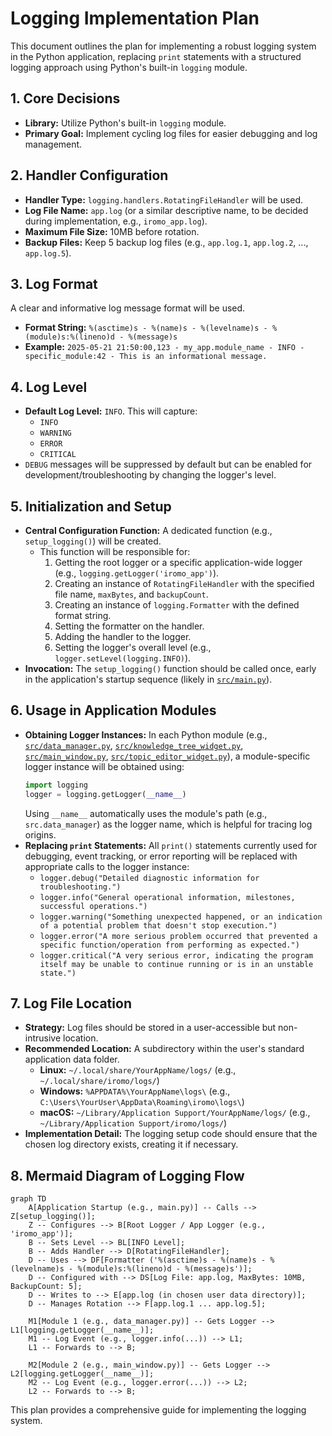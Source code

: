 # Logging Implementation Plan

This document outlines the plan for implementing a robust logging system in the Python application, replacing `print` statements with a structured logging approach using Python's built-in `logging` module.

## 1. Core Decisions

*   **Library:** Utilize Python's built-in `logging` module.
*   **Primary Goal:** Implement cycling log files for easier debugging and log management.

## 2. Handler Configuration

*   **Handler Type:** `logging.handlers.RotatingFileHandler` will be used.
*   **Log File Name:** `app.log` (or a similar descriptive name, to be decided during implementation, e.g., `iromo_app.log`).
*   **Maximum File Size:** 10MB before rotation.
*   **Backup Files:** Keep 5 backup log files (e.g., `app.log.1`, `app.log.2`, ..., `app.log.5`).

## 3. Log Format

A clear and informative log message format will be used.
*   **Format String:** `%(asctime)s - %(name)s - %(levelname)s - %(module)s:%(lineno)d - %(message)s`
*   **Example:** `2025-05-21 21:50:00,123 - my_app.module_name - INFO - specific_module:42 - This is an informational message.`

## 4. Log Level

*   **Default Log Level:** `INFO`. This will capture:
    *   `INFO`
    *   `WARNING`
    *   `ERROR`
    *   `CRITICAL`
*   `DEBUG` messages will be suppressed by default but can be enabled for development/troubleshooting by changing the logger's level.

## 5. Initialization and Setup

*   **Central Configuration Function:** A dedicated function (e.g., `setup_logging()`) will be created.
    *   This function will be responsible for:
        1.  Getting the root logger or a specific application-wide logger (e.g., `logging.getLogger('iromo_app')`).
        2.  Creating an instance of `RotatingFileHandler` with the specified file name, `maxBytes`, and `backupCount`.
        3.  Creating an instance of `logging.Formatter` with the defined format string.
        4.  Setting the formatter on the handler.
        5.  Adding the handler to the logger.
        6.  Setting the logger's overall level (e.g., `logger.setLevel(logging.INFO)`).
*   **Invocation:** The `setup_logging()` function should be called once, early in the application's startup sequence (likely in [`src/main.py`](src/main.py:1)).

## 6. Usage in Application Modules

*   **Obtaining Logger Instances:** In each Python module (e.g., [`src/data_manager.py`](src/data_manager.py:1), [`src/knowledge_tree_widget.py`](src/knowledge_tree_widget.py:1), [`src/main_window.py`](src/main_window.py:1), [`src/topic_editor_widget.py`](src/topic_editor_widget.py:1)), a module-specific logger instance will be obtained using:
    ```python
    import logging
    logger = logging.getLogger(__name__)
    ```
    Using `__name__` automatically uses the module's path (e.g., `src.data_manager`) as the logger name, which is helpful for tracing log origins.
*   **Replacing `print` Statements:** All `print()` statements currently used for debugging, event tracking, or error reporting will be replaced with appropriate calls to the logger instance:
    *   `logger.debug("Detailed diagnostic information for troubleshooting.")`
    *   `logger.info("General operational information, milestones, successful operations.")`
    *   `logger.warning("Something unexpected happened, or an indication of a potential problem that doesn't stop execution.")`
    *   `logger.error("A more serious problem occurred that prevented a specific function/operation from performing as expected.")`
    *   `logger.critical("A very serious error, indicating the program itself may be unable to continue running or is in an unstable state.")`

## 7. Log File Location

*   **Strategy:** Log files should be stored in a user-accessible but non-intrusive location.
*   **Recommended Location:** A subdirectory within the user's standard application data folder.
    *   **Linux:** `~/.local/share/YourAppName/logs/` (e.g., `~/.local/share/iromo/logs/`)
    *   **Windows:** `%APPDATA%\YourAppName\logs\` (e.g., `C:\Users\YourUser\AppData\Roaming\iromo\logs\`)
    *   **macOS:** `~/Library/Application Support/YourAppName/logs/` (e.g., `~/Library/Application Support/iromo/logs/`)
*   **Implementation Detail:** The logging setup code should ensure that the chosen log directory exists, creating it if necessary.

## 8. Mermaid Diagram of Logging Flow

```mermaid
graph TD
    A[Application Startup (e.g., main.py)] -- Calls --> Z[setup_logging()];
    Z -- Configures --> B[Root Logger / App Logger (e.g., 'iromo_app')];
    B -- Sets Level --> BL[INFO Level];
    B -- Adds Handler --> D[RotatingFileHandler];
    D -- Uses --> DF[Formatter ('%(asctime)s - %(name)s - %(levelname)s - %(module)s:%(lineno)d - %(message)s')];
    D -- Configured with --> DS[Log File: app.log, MaxBytes: 10MB, BackupCount: 5];
    D -- Writes to --> E[app.log (in chosen user data directory)];
    D -- Manages Rotation --> F[app.log.1 ... app.log.5];

    M1[Module 1 (e.g., data_manager.py)] -- Gets Logger --> L1[logging.getLogger(__name__)];
    M1 -- Log Event (e.g., logger.info(...)) --> L1;
    L1 -- Forwards to --> B;

    M2[Module 2 (e.g., main_window.py)] -- Gets Logger --> L2[logging.getLogger(__name__)];
    M2 -- Log Event (e.g., logger.error(...)) --> L2;
    L2 -- Forwards to --> B;
```

This plan provides a comprehensive guide for implementing the logging system.